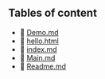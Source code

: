 ## Tables of content
- 🤣 [Demo.md](./Demo.md)
- 🤣 [hello.html](./hello.html)
- 🤣 [index.md](./index.md)
- 🤣 [Main.md](./Main.md)
- 🤣 [Readme.md](./Readme.md)
